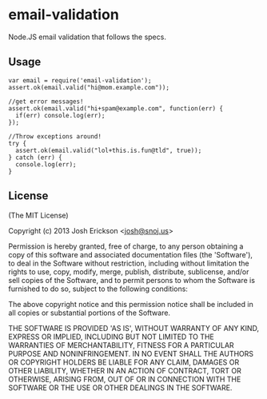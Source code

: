 email-validation
================

Node.JS email validation that follows the specs.

## Usage
```
var email = require('email-validation');
assert.ok(email.valid("hi@mom.example.com"));

//get error messages!
assert.ok(email.valid("hi+spam@example.com", function(err) {
  if(err) console.log(err);
});

//Throw exceptions around!
try {
  assert.ok(email.valid("lol+this.is.fun@tld", true));
} catch (err) {
  console.log(err);
}
```

## License

(The MIT License)

Copyright (c) 2013 Josh Erickson &lt;josh@snoj.us&gt;

Permission is hereby granted, free of charge, to any person obtaining
a copy of this software and associated documentation files (the
'Software'), to deal in the Software without restriction, including
without limitation the rights to use, copy, modify, merge, publish,
distribute, sublicense, and/or sell copies of the Software, and to
permit persons to whom the Software is furnished to do so, subject to
the following conditions:

The above copyright notice and this permission notice shall be
included in all copies or substantial portions of the Software.

THE SOFTWARE IS PROVIDED 'AS IS', WITHOUT WARRANTY OF ANY KIND,
EXPRESS OR IMPLIED, INCLUDING BUT NOT LIMITED TO THE WARRANTIES OF
MERCHANTABILITY, FITNESS FOR A PARTICULAR PURPOSE AND NONINFRINGEMENT.
IN NO EVENT SHALL THE AUTHORS OR COPYRIGHT HOLDERS BE LIABLE FOR ANY
CLAIM, DAMAGES OR OTHER LIABILITY, WHETHER IN AN ACTION OF CONTRACT,
TORT OR OTHERWISE, ARISING FROM, OUT OF OR IN CONNECTION WITH THE
SOFTWARE OR THE USE OR OTHER DEALINGS IN THE SOFTWARE.
